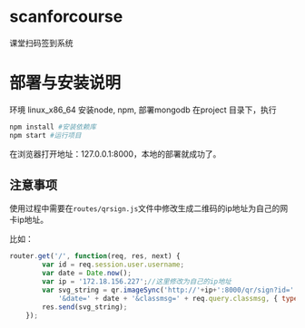 # scanforcourse

课堂扫码签到系统

# 部署与安装说明

环境 linux_x86_64
安装node, npm, 部署mongodb
在project 目录下，执行

```sh
npm install #安装依赖库
npm start #运行项目
```

在浏览器打开地址：127.0.0.1:8000，本地的部署就成功了。

## 注意事项

使用过程中需要在`routes/qrsign.js`文件中修改生成二维码的ip地址为自己的网卡ip地址。

比如：

```js
router.get('/', function(req, res, next) {
		var id = req.session.user.username;
		var date = Date.now();
        var ip = '172.18.156.227';//这里修改为自己的ip地址
		var svg_string = qr.imageSync('http://'+ip+':8000/qr/sign?id=' + id +
			'&date=' + date + '&classmsg=' + req.query.classmsg, { type: 'svg' });
		res.send(svg_string);
	});
```

